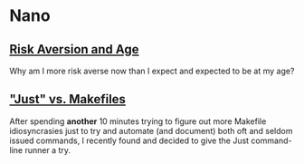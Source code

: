 # Nano


## [Risk Aversion and Age](risk-aversion-age.md)

Why am I more risk averse now than I expect and expected to be at my age?


## ["Just" vs. Makefiles](just_vs_makefiles.md)

After spending **another** 10 minutes trying to figure out more Makefile idiosyncrasies just to try and automate (and document) both oft and seldom issued commands, I recently found and decided to give the Just command-line runner a try.
